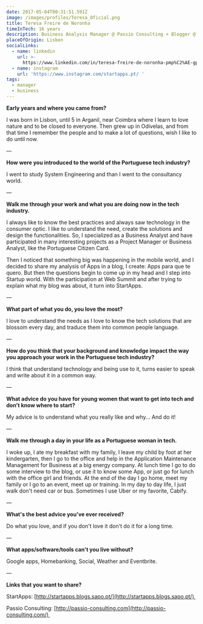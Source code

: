 ```yaml
---
date: 2017-05-04T00:31:51.591Z
image: /images/profiles/Teresa_Oficial.png
title: Teresa Freire de Noronha
timeInTech: 16 years
description: Business Analysis Manager @ Passio Consulting + Blogger @ StartApps
placeOfOrigin: Lisbon
socialLinks:
  - name: linkedin
    url: >-
      https://www.linkedin.com/in/teresa-freire-de-noronha-pmp%C2%AE-gpm-b%C2%AE-6606a2/ 
  - name: instagram
    url: 'https://www.instagram.com/startapps.pt/ '
tags:
  - manager
  - business
---
```

**Early years and where you
came from?**

I was born in Lisbon, until 5 in Arganil, near Coimbra where I learn to love nature and to be closed to everyone. Then grew up in Odivelas, and from that time I remember the people and to make a lot of questions, wish I like to do until now.

—

**How were you introduced
to the world of the Portuguese tech industry?**

I went to study System Engineering and than I went to the consultancy world.

—

**Walk me through your work
and what you are doing now in the tech industry.**

I always like to know the best practices and always saw technology in the consumer optic. I like to understand the need, create the solutions and design the functionalities. So, I specialized as a Business Analyst and have participated in many interesting projects as a Project Manager or Business Analyst, like the Portuguese Citizen Card. 

Then I noticed that something big was happening in the mobile world, and I decided to share my analysis of Apps in a blog, I create: Apps para que te quero. But then the questions begin to come up in my head and I step into Startup world. With the participation at Web Summit and after trying to explain what my blog was about, it turn into StartApps.

—

**What part of what you do,
you love the most?**

I love to understand the needs as I love to know the tech solutions that are blossom every day, and traduce them into common people language.

— 

**How do you think that your
background and knowledge impact the way you approach your work in the
Portuguese tech industry?**

I think that understand technology and being use to it, turns easier to speak and write about it in a common way.

—

**What advice do you have
for young women that want to get into tech and don’t know where to start?**

My advice is to understand what you really like and why... And do it!

—

**Walk me through a day in
your life as a Portuguese woman in tech.**

I woke up, I ate my breakfast with my family, I leave my child by foot at her kindergarten, then I go to the office and help in the Application Maintenance Management for Business at a big energy company. At lunch time I go to do some interview to the blog, or use it to know some App, or just go for lunch with the office girl and friends. At the end of the day I go home, meet my family or I go to an event, meet up or training. In my day to day life, I just walk don't need car or bus. Sometimes I use Uber or my favorite, Cabify.

—

**What's the best advice
you've ever received?**

Do what you love, and if you don't love it don't do it for a long time.

—

**What apps/software/tools
can't you live without?**

Google apps, Homebanking, Social, Weather and Eventbrite.

—

**Links that you want to share?**

StartApps: [http://startapps.blogs.sapo.pt/](http://startapps.blogs.sapo.pt/) 

Passio Consulting: [http://passio-consulting.com](http://passio-consulting.com/) 
